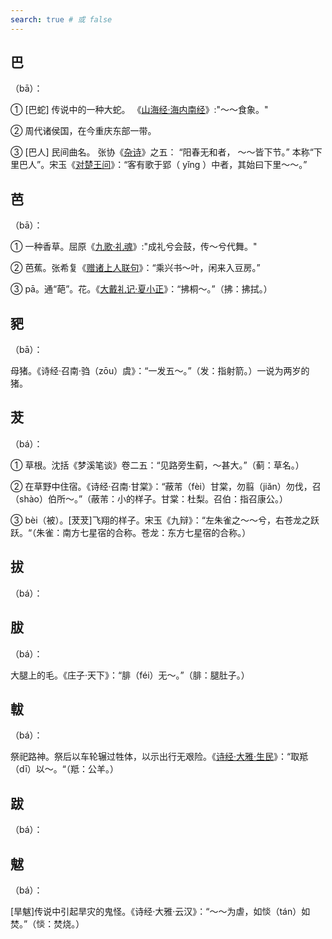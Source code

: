 ```yaml
---
search: true # 或 false
---
```


## 巴

（bā）：

➀ [巴蛇] 传说中的一种大蛇。 《[山海经·海内南经](https://baike.baidu.com/item/%E5%B1%B1%E6%B5%B7%E7%BB%8F%C2%B7%E6%B5%B7%E5%86%85%E5%8D%97%E7%BB%8F/19829098?fr=ge_ala)》:"～～食象。"

➁ 周代诸侯国，在今重庆东部一带。

➂ [巴人] 民间曲名。 张协《[杂诗](https://www.gushiciqu.com/shiwen/b95a1aa.html)》之五： “阳春无和者， ～～皆下节。” 本称“下里巴人”。宋玉《[对楚王问](https://baike.baidu.com/item/%E5%AF%B9%E6%A5%9A%E7%8E%8B%E9%97%AE/2482160?fr=ge_ala)》：“客有歌于郢（ yǐng ）中者，其始曰下里～～。”

## 芭

（bā）：

➀ 一种香草。屈原《[九歌·礼魂](https://baike.baidu.com/item/%E4%B9%9D%E6%AD%8C%C2%B7%E7%A4%BC%E9%AD%82/5381795?fr=ge_ala)》:"成礼兮会鼓，传～兮代舞。"

➁ 芭蕉。张希复《[赠诸上人联句](https://www.hao86.com/shici_view_9a3a9a43ac9a3a9a/)》：“乘兴书～叶，闲来入豆房。”

➂ pā。通“葩”。花。《[大戴礼记·夏小正](https://baike.baidu.com/item/%E5%A4%8F%E5%B0%8F%E6%AD%A3/729374?fr=ge_ala)》：“拂桐～。”（拂：拂拭。）

## 豝

（bā）：

母猪。《诗经·召南·驺（zōu）虞》：“一发五～。”（发：指射箭。）一说为两岁的猪。

## 茇

（bá）：

➀ 草根。沈括《梦溪笔谈》卷二五：“见路旁生蓟，～甚大。”（蓟：草名。）

➁ 在草野中住宿。《诗经·召南·甘棠》：“蔽芾（fèi）甘棠，勿翦（jiǎn）勿伐，召（shào）伯所～。”（蔽芾：小的样子。甘棠：杜梨。召伯：指召康公。）

➂ bèi（被）。[茇茇]飞翔的样子。宋玉《九辩》：“左朱雀之～～兮，右苍龙之跃跃。“（朱雀：南方七星宿的合称。苍龙：东方七星宿的合称。）

## 拔

（bá）：

## 胈

（bá）：

大腿上的毛。《庄子·天下》：“腓（féi）无～。”（腓：腿肚子。）

## 軷

（bá）：

祭祀路神。祭后以车轮辗过牲体，以示出行无艰险。《[诗经·大雅·生民](../../example/诗经/诗经·大雅·生民)》：“取羝（dī）以～。“（羝：公羊。）

## 跋

（bá）：

## 魃

（bá）：

[旱魃]传说中引起旱灾的鬼怪。《诗经·大雅·云汉》：“～～为虐，如惔（tán）如焚。”（惔：焚烧。）